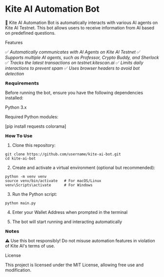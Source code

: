 # Kite AI Automation Bot
🚀 Kite AI Automation Bot is  automatically interacts with various AI agents on Kite AI Testnet. This bot allows users to receive information from AI based on predefined questions.


Features

✅ _Automatically communicates with AI Agents on Kite AI Testnet_
✅ _Supports multiple AI agents, such as Professor, Crypto Buddy, and Sherlock_
✅ _Tracks the latest transactions on testnet.kitescan.ai_
✅ _Limits daily interactions to prevent spam_
✅ _Uses browser headers to avoid bot detection_

**𝗥𝗲𝗾𝘂𝗶𝗿𝗲𝗺𝗲𝗻𝘁𝘀**

Before running the bot, ensure you have the following dependencies installed:

Python 3.x

Required Python modules:

[pip install requests colorama]


**𝗛𝗼𝘄 𝗧𝗼 𝗨𝘀𝗲**

1. Clone this repository:
```
git clone https://github.com/username/kite-ai-bot.git
cd kite-ai-bot
```

2. Create and activate a virtual environment (optional but recommended):
```
python -m venv venv
source venv/bin/activate   # For macOS/Linux
venv\Scripts\activate      # For Windows
```

3. Run the Python script:
```
python main.py
```

4. Enter your Wallet Address when prompted in the terminal


5. The bot will start running and interacting automatically


**𝗡𝗼𝘁𝗲𝘀**

⚠️ Use this bot responsibly! Do not misuse automation features in violation of Kite AI's terms of use.

License

This project is licensed under the MIT License, allowing free use and modification.
